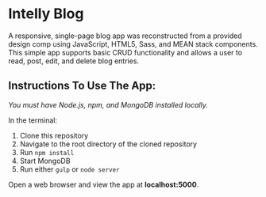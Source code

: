# Intelly Blog

A responsive, single-page blog app was reconstructed from a provided design comp using JavaScript, HTML5, Sass, and MEAN stack components. This simple app supports basic CRUD functionality and allows a user to read, post, edit, and delete blog entries.

## Instructions To Use The App:

*You must have Node.js, npm, and MongoDB installed locally.*

In the terminal:

1. Clone this repository
2. Navigate to the root directory of the cloned repository
3. Run `npm install`
4. Start MongoDB
5. Run either `gulp` or `node server`

Open a web browser and view the app at **localhost:5000**.
